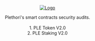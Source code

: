 <div align="center">
  <a href="https://www.plethori.com/">
    <img src="https://www.plethori.com/wp-content/uploads/elementor/thumbs/plethori-brandmark-1-pb5qv77b3xiyisi05yp7dlthji1lhx4v8wf4mk3ojs.png" alt="Logo">
  </a>

<p align="center">
    Plethori's smart contracts security audits.
    </br>
    </br>
    1. PLE Token V2.0
    </br>
    2. PLE Staking V2.0
</p>
</div>
